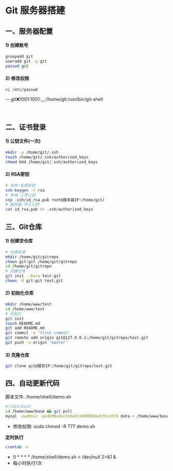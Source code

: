 # Git 服务器搭建

## 一、服务器配置
#### 1) 创建账号
```bash
groupadd git
useradd git -g git
passwd git
```

#### 2) 修改权限
```bash
vi /etc/passwd
```
-- git:x:1001:1001:,,,:/home/git:/usr/bin/git-shell

<br/>

## 二、证书登录
#### 1) 公钥文件(一次)
```bash
mkdir -p /home/git/.ssh
touch /home/git/.ssh/authorized_keys
chmod 644 /home/git/.ssh/authorized_keys
```

#### 2) RSA密钥
```bash
# 本地-生成密钥
ssh-keygen -t rsa
# 本地-上传公钥
scp .ssh/id_rsa.pub root@服务器IP:/home/git/
# 服务器-导入公钥
cat id_rsa.pub >> .ssh/authorized_keys
```

## 三、Git仓库
#### 1) 创建空仓库
```bash
# 创建目录
mkdir /home/git/gitrepo
chown git:git /home/git/gitrepo
cd /home/git/gitrepo
# 创建仓库
git init --bare test.git
chown -R git:git test.git
```

#### 2) 初始化仓库
```bash
mkdir /home/www/test
cd /home/www/test
# 初始化
git init
touch README.md
git add README.md
git commit -m "first commit"
git remote add origin git@127.0.0.1:/home/git/gitrepo/test.git
git push -u origin "master"
```

#### 3) 克隆仓库
```bash
git clone git@服务IP:/home/git/gitrepo/test.git
```

## 四、自动更新代码
脚本文件: /home/shell/demo.sh
```bash
#!/bin/bash
cd /home/www/base && git pull
mysql -uwebmis -pe4b99adec618e653400966be536c45f8 data < /home/www/base/tools/database/data.sql
```
- 修改权限: sudo chmod -R 777 demo.sh

**定时执行**
```bash
crontab -e
```
- 0 * * * *  /home/shell/demo.sh > /dev/null 2>&1 &
- 每小时执行1次


